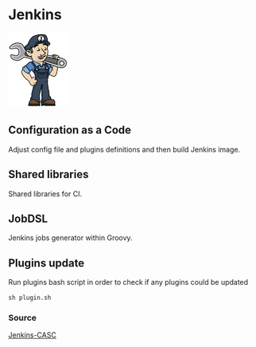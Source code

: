 # Jenkins
[<img src="https://github.com/jenkinsci/configuration-as-code-plugin/blob/master/images/CasC_new-03.png?raw=true" alt="Jenkins Logo" width="120"/>](https://www.jenkins.io/)

## Configuration as a Code

Adjust config file and plugins definitions and then build Jenkins image.

## Shared libraries

Shared libraries for CI.

## JobDSL

Jenkins jobs generator within Groovy.

## Plugins update

Run plugins bash script in order to check if any plugins could be updated

```shell
sh plugin.sh
```


### Source
[Jenkins-CASC](https://plugins.jenkins.io/configuration-as-code/)
